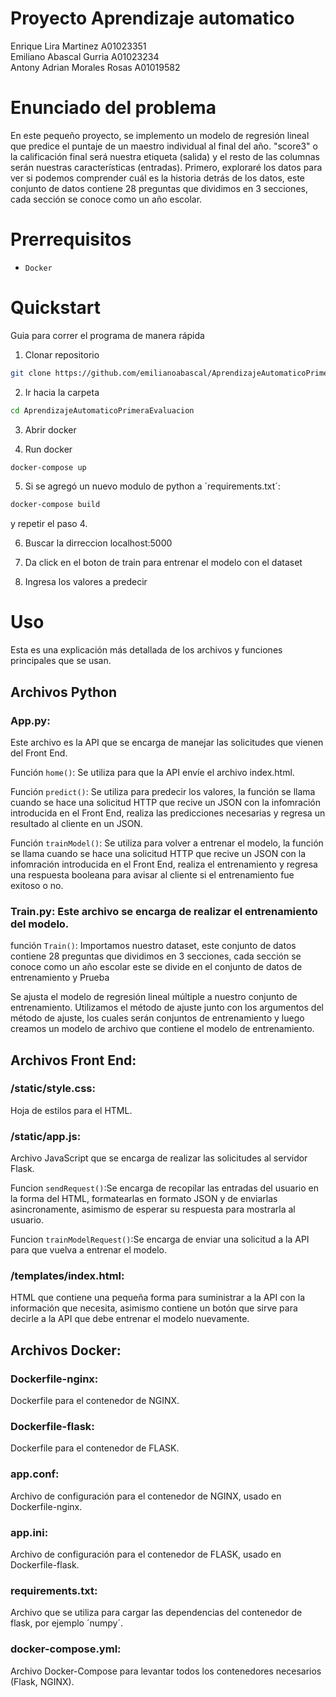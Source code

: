 # Proyecto Aprendizaje automatico 
Enrique Lira Martinez A01023351<br/>
Emiliano Abascal Gurria A01023234<br/>
Antony Adrian Morales Rosas A01019582<br/>

# Enunciado del problema
En este pequeño proyecto, se implemento un modelo de regresión lineal  que predice el puntaje de un maestro individual al final del año. "score3" o la calificación final será nuestra etiqueta (salida) y el resto de las columnas serán nuestras características (entradas). Primero, exploraré los datos para ver si podemos comprender cuál es la historia detrás de los datos, este conjunto de datos contiene 28 preguntas que dividimos en 3 secciones, cada sección se conoce como un año escolar.

# Prerrequisitos
- `Docker`

# Quickstart
Guia para correr el programa de manera rápida

1. Clonar repositorio 
```bash 
git clone https://github.com/emilianoabascal/AprendizajeAutomaticoPrimeraEvaluacion
``` 
2. Ir hacia la carpeta
```bash 
cd AprendizajeAutomaticoPrimeraEvaluacion
``` 
3. Abrir docker

4. Run docker 
```bash 
docker-compose up 
``` 
5. Si se agregó un nuevo modulo de python a ´requirements.txt´:
```bash 
docker-compose build
``` 
y repetir el paso 4.

6. Buscar la dirreccion localhost:5000 

7. Da click en el boton de train para entrenar el modelo con el dataset

8. Ingresa los valores a predecir 


# Uso
Esta es una explicación más detallada de los archivos y funciones principales que se usan.

## Archivos Python
### App.py: 
Este archivo es la API que se encarga de manejar las solicitudes que vienen del Front End.

Función `home()`:  Se utiliza para que la API envíe el archivo index.html.

Función `predict()`: Se utiliza para predecir los valores, la función se llama cuando se hace una solicitud HTTP que recive un JSON con la infomración introducida en el Front End, realiza las predicciones necesarias y regresa un resultado al cliente en un JSON.

Función `trainModel()`: Se utiliza para volver a entrenar el modelo, la función se llama cuando se hace una solicitud HTTP que recive un JSON con la infomración introducida en el Front End, realiza el entrenamiento y regresa una respuesta booleana para avisar al cliente si el entrenamiento fue exitoso o no.

### Train.py: Este archivo se encarga de realizar el entrenamiento del modelo.

función `Train()`: Importamos nuestro dataset, este conjunto de datos contiene 28 preguntas que dividimos en 3 secciones, cada sección se conoce como un año escolar este se divide en el conjunto de datos de entrenamiento y Prueba

Se ajusta el modelo de regresión lineal múltiple a nuestro conjunto de entrenamiento. Utilizamos el método de ajuste junto con los argumentos del método de ajuste, los cuales serán conjuntos de entrenamiento y luego creamos un modelo de archivo que contiene el modelo de entrenamiento.

## Archivos Front End:
### /static/style.css:
Hoja de estilos para el HTML.
### /static/app.js:
Archivo JavaScript que se encarga de realizar las solicitudes al servidor Flask.

Funcion `sendRequest()`:Se encarga de recopilar las entradas del usuario en la forma del HTML, formatearlas en formato JSON y de enviarlas asincronamente, asimismo de esperar su respuesta para mostrarla al usuario.

Funcion `trainModelRequest()`:Se encarga de enviar una solicitud a la API para que vuelva a entrenar el modelo.

### /templates/index.html: 
HTML que contiene una pequeña forma para suministrar a la API con la información que necesita, asimismo contiene un botón que sirve para decirle a la API que debe entrenar el modelo nuevamente.

## Archivos Docker:
### Dockerfile-nginx: 
Dockerfile para el contenedor de NGINX.
### Dockerfile-flask: 
Dockerfile para el contenedor de FLASK.
### app.conf: 
Archivo de configuración para el contenedor de NGINX, usado en Dockerfile-nginx.
### app.ini: 
Archivo de configuración para el contenedor de FLASK, usado en Dockerfile-flask.
### requirements.txt: 
Archivo que se utiliza para cargar las dependencias del contenedor de flask, por ejemplo ´numpy´.
### docker-compose.yml: 
Archivo Docker-Compose para levantar todos los contenedores necesarios (Flask, NGINX).
